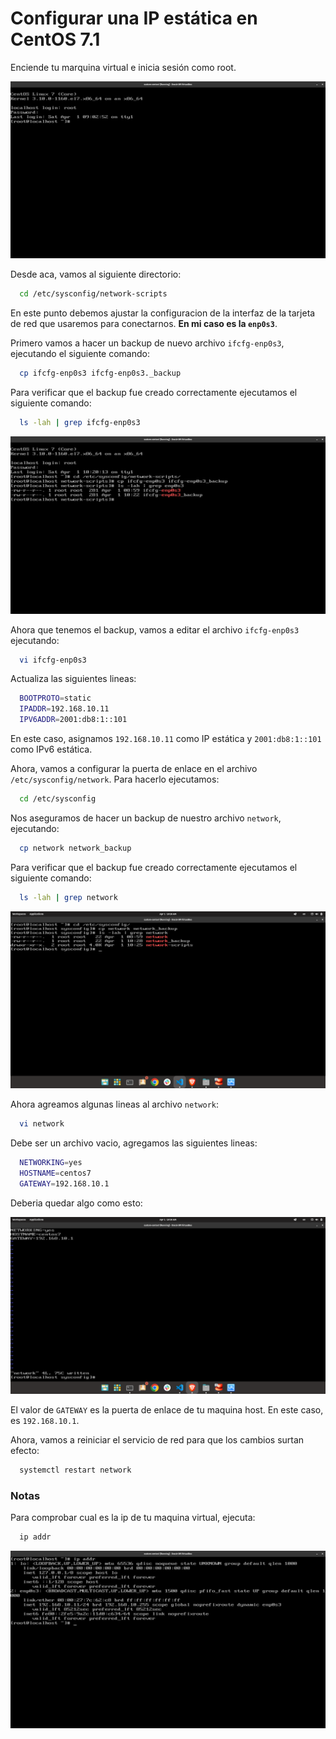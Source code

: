# Configurar una IP estática en CentOS 7.1

Enciende tu marquina virtual e inicia sesión como root.

![login as root](../../images/login.png)

Desde aca, vamos al siguiente directorio:

```bash
  cd /etc/sysconfig/network-scripts
```

En este punto debemos ajustar la configuracion de la interfaz de la tarjeta de red que usaremos para conectarnos. **En mi caso es la `enp0s3`**.

Primero vamos a hacer un backup de nuevo archivo `ifcfg-enp0s3`, ejecutando el siguiente comando:

```bash
  cp ifcfg-enp0s3 ifcfg-enp0s3._backup
```

Para verificar que el backup fue creado correctamente ejecutamos el siguiente comando:

```bash
  ls -lah | grep ifcfg-enp0s3
```

![listing file to check if backup was successful](../../images/checking-interface-backup.png)

Ahora que tenemos el backup, vamos a editar el archivo `ifcfg-enp0s3` ejecutando:

```bash
  vi ifcfg-enp0s3
```

Actualiza las siguientes lineas:

```bash
  BOOTPROTO=static
  IPADDR=192.168.10.11
  IPV6ADDR=2001:db8:1::101
```

En este caso, asignamos `192.168.10.11` como IP estática y `2001:db8:1::101` como IPv6 estática.

Ahora, vamos a configurar la puerta de enlace en el archivo `/etc/sysconfig/network`. Para hacerlo ejecutamos:

```bash
  cd /etc/sysconfig
```

Nos aseguramos de hacer un backup de nuestro archivo `network`, ejecutando:

```bash
  cp network network_backup
```

Para verificar que el backup fue creado correctamente ejecutamos el siguiente comando:

```bash
  ls -lah | grep network
```

![listing file to check if backup was successful](../../images/checking-network-backup.png)

Ahora agreamos algunas lineas al archivo `network`:

```bash
  vi network
```

Debe ser un archivo vacio, agregamos las siguientes lineas:

```bash
  NETWORKING=yes
  HOSTNAME=centos7
  GATEWAY=192.168.10.1
```

Deberia quedar algo como esto:

![setting up gateway](../../images/setting-gateway.png)

El valor de `GATEWAY` es la puerta de enlace de tu maquina host. En este caso, es `192.168.10.1`.

Ahora, vamos a reiniciar el servicio de red para que los cambios surtan efecto:

```bash
  systemctl restart network
```

### Notas

Para comprobar cual es la ip de tu maquina virtual, ejecuta:

```bash
  ip addr
```

![ip addr](../../images/ip-checking.png)
